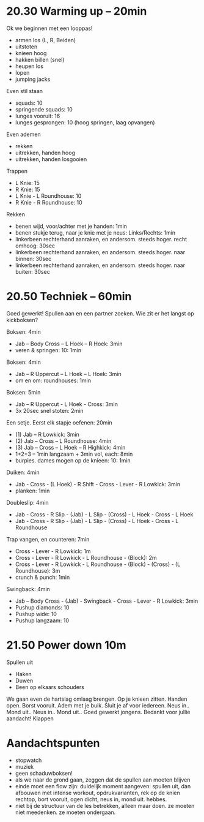 # 20.30 Warming up – 20min

Ok we beginnen met een looppas!

 - armen los (L, R, Beiden)
 - uitstoten
 - knieen hoog
 - hakken billen (snel)
 - heupen los
 - lopen
 - jumping jacks

Even stil staan

 - squads: 10
 - springende squads: 10
 - lunges vooruit: 16
 - lunges gesprongen: 10 (hoog springen, laag opvangen)

Even ademen

 - rekken
 - uitrekken, handen hoog
 - uitrekken, handen losgooien

Trappen

 - L Knie: 15
 - R Knie: 15
 - L Knie - L Roundhouse: 10
 - R Knie - R Roundhouse: 10

Rekken

 - benen wijd, voor/achter met je handen: 1min
 - benen stukje terug, naar je knie met je neus: Links/Rechts: 1min
 - linkerbeen rechterhand aanraken, en andersom. steeds hoger. recht omhoog: 30sec
 - linkerbeen rechterhand aanraken, en andersom. steeds hoger. naar binnen: 30sec
 - linkerbeen rechterhand aanraken, en andersom. steeds hoger. naar buiten: 30sec

# 20.50 Techniek – 60min

Goed gewerkt! Spullen aan en een partner zoeken.
Wie zit er het langst op kickboksen?

Boksen: 4min

 - Jab – Body Cross – L Hoek – R Hoek: 3min
 - veren & springen: 10: 1min

Boksen: 4min

 - Jab – R Uppercut – L Hoek – L Hoek: 3min
 - om en om: roundhouses: 1min

Boksen: 5min

 - Jab – R Uppercut - L Hoek - Cross: 3min
 - 3x 20sec snel stoten: 2min

Een setje. Eerst elk stapje oefenen: 20min

 - (1) Jab – R Lowkick: 3min
 - (2) Jab – Cross – L Roundhouse: 4min
 - (3) Jab – Cross – L Hoek – R Highkick: 4min
 - 1+2+3 – 1min langzaam + 3min vol, each: 8min
 - burpies. dames mogen op de knieen: 10: 1min

Duiken: 4min

 - Jab - Cross - (L Hoek) - R Shift - Cross - Lever - R Lowkick: 3min
 - planken: 1min

Doubleslip: 4min

 - Jab - Cross - R Slip - (Jab) - L Slip - (Cross) - L Hoek - Cross - L Hoek
 - Jab - Cross - R Slip - (Jab) - L Slip - (Cross) - L Hoek - Cross - L Roundhouse

Trap vangen, en counteren: 7min

 - Cross - Lever - R Lowkick: 1m
 - Cross - Lever - R Lowkick - L Roundhouse - (Block): 2m
 - Cross - Lever - R Lowkick - L Roundhouse - (Block) - (Cross) - (L Roundhouse): 3m
 - crunch & punch: 1min

Swingback: 4min

 - Jab – Body Cross - (Jab) - Swingback - Cross - Lever - R Lowkick: 3min
 - Pushup diamonds: 10
 - Pushup wide: 10
 - Pushup langzaam: 10


# 21.50 Power down 10m

Spullen uit

- Haken
- Duwen
- Been op elkaars schouders

We gaan even de hartslag omlaag brengen.
Op je knieen zitten. Handen open. Borst vooruit. Adem met je buik. Sluit je af voor iedereen. Neus in..  Mond uit.. Neus in.. Mond uit..
Goed gewerkt jongens. Bedankt voor jullie aandacht!
Klappen


# Aandachtspunten

 - stopwatch
 - muziek
 - geen schaduwboksen!
 - als we naar de grond gaan, zeggen dat de spullen aan moeten blijven
 - einde moet een flow zijn: duidelijk moment aangeven: spullen uit, dan afbouwen met intense workout, opdrukvarianten, rek op de knien rechtop, bort vooruit, ogen dicht, neus in, mond uit. hebbes.
 - niet bij de structuur van de les betrekken, alleen maar doen. ze moeten niet meedenken. ze moeten ondergaan. 
